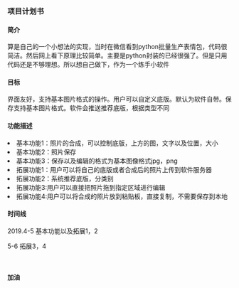 <h3>项目计划书</h3>
<h4>简介</h4>
<p>算是自己的一个小想法的实现，当时在微信看到python批量生产表情包，代码很简洁。然后网上看下原理比较简单。主要是python封装的已经很强了。但是只用代码还是不够理想。所以想自己做下，作为一个练手小软件</p>
<h4>目标</h4>
<p>界面友好，支持基本图片格式的操作。用户可以自定义底版。默认为软件自带。保存支持基本图片格式。软件会推送推荐底版，根据类型不同</p>
<h4>功能描述</h4>
<ui>
<li>基本功能1：照片的合成，可以控制底版，上方的图，文字以及位置，大小</li>
<li>基本功能2：照片保存</li>
<li>基本功能3：保存以及编辑的格式为基本图像格式jpg，png</li>
<li>拓展功能1：用户可以将自己的底版或者合成后的照片上传到软件服务器</li>
<li>拓展功能2：系统推荐底版，分类别</li>
<li>拓展功能3:用户可以直接把照片拖到指定区域进行编辑</li>
<li>拓展功能4:用户可以将合成的照片放到粘贴板，直接复制，不需要保存到本地</li>
</ui>
<h4>时间线</h4>
<p>2019.4-5 基本功能以及拓展1，2</p>
<p>5-6 拓展3，4</p>
<br />
<h4>加油<h4>
